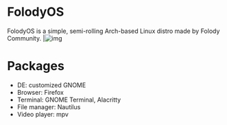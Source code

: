 # FolodyOS
FolodyOS is a simple, semi-rolling Arch-based Linux distro made by Folody Community.
|![img](https://i.imgur.com/LRxYXoc.png)

# Packages
- DE: customized GNOME
- Browser: Firefox
- Terminal: GNOME Terminal, Alacritty
- File manager: Nautilus
- Video player: mpv

